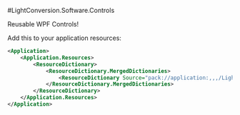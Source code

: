 #LightConversion.Software.Controls

Reusable WPF Controls!

Add this to your application resources:
```xml
<Application>
    <Application.Resources>
        <ResourceDictionary>
            <ResourceDictionary.MergedDictionaries>
                <ResourceDictionary Source="pack://application:,,,/LightConversion.Software.Controls;component/code/themes/view.generic.xaml" />
            </ResourceDictionary.MergedDictionaries>
        </ResourceDictionary>
    </Application.Resources>
</Application>
```
